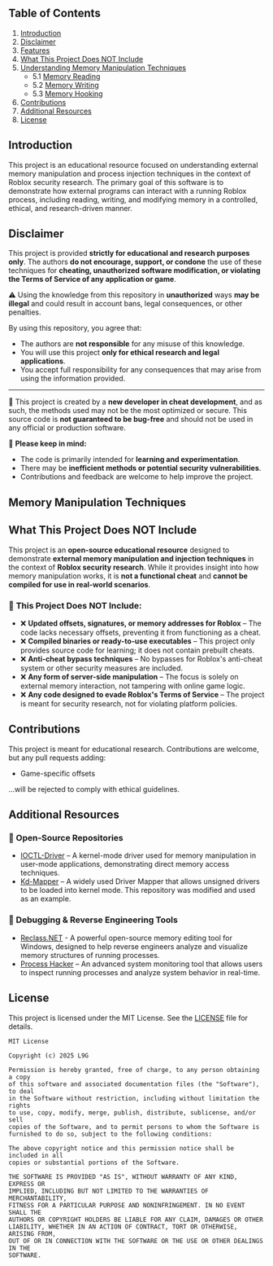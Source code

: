 ## Table of Contents
1. [Introduction](#introduction)
2. [Disclaimer](#disclaimer)
3. [Features](#features)
4. [What This Project Does NOT Include](#what-this-project-does-not-include)
5. [Understanding Memory Manipulation Techniques](#memory-manipulation-techniques)
   - 5.1 [Memory Reading](#memory-reading)
   - 5.2 [Memory Writing](#memory-writing)
   - 5.3 [Memory Hooking](#memory-hooking)
6. [Contributions](#contributions)
7. [Additional Resources](#additional-resources)
8. [License](#license)

## Introduction
This project is an educational resource focused on understanding external memory manipulation and process injection techniques in the context of Roblox security research. The primary goal of this software is to demonstrate how external programs can interact with a running Roblox process, including reading, writing, and modifying memory in a controlled, ethical, and research-driven manner.

## Disclaimer

This project is provided **strictly for educational and research purposes only**. The authors **do not encourage, support, or condone** the use of these techniques for **cheating, unauthorized software modification, or violating the Terms of Service of any application or game**.

⚠️ Using the knowledge from this repository in **unauthorized** ways **may be illegal** and could result in account bans, legal consequences, or other penalties. 

By using this repository, you agree that:
- The authors are **not responsible** for any misuse of this knowledge.
- You will use this project **only for ethical research and legal applications**.
- You accept full responsibility for any consequences that may arise from using the information provided.
---
🧪 This project is created by a **new developer in cheat development**, and as such, the methods used may not be the most optimized or secure. This source code is **not guaranteed to be bug-free** and should not be used in any official or production software.

🔹 **Please keep in mind:**
- The code is primarily intended for **learning and experimentation**.
- There may be **inefficient methods or potential security vulnerabilities**.
- Contributions and feedback are welcome to help improve the project.

## Memory Manipulation Techniques

## What This Project Does NOT Include
This project is an **open-source educational resource** designed to demonstrate **external memory manipulation and injection techniques** in the context of **Roblox security research**. While it provides insight into how memory manipulation works, it is **not a functional cheat** and **cannot be compiled for use in real-world scenarios**.

### 🚫 **This Project Does NOT Include:**

- ❌ **Updated offsets, signatures, or memory addresses for Roblox** – The code lacks necessary offsets, preventing it from functioning as a cheat.
- ❌ **Compiled binaries or ready-to-use executables** – This project only provides source code for learning; it does not contain prebuilt cheats.
- ❌ **Anti-cheat bypass techniques** – No bypasses for Roblox's anti-cheat system or other security measures are included.
- ❌ **Any form of server-side manipulation** – The focus is solely on external memory interaction, not tampering with online game logic.
- ❌ **Any code designed to evade Roblox's Terms of Service** – The project is meant for security research, not for violating platform policies.


## Contributions

This project is meant for educational research. Contributions are welcome, but any pull requests adding:
- Game-specific offsets

...will be rejected to comply with ethical guidelines.

## **Additional Resources**

### 📌 Open-Source Repositories
- [IOCTL-Driver](https://github.com/paysonism/payson-ioctl-cheat-driver) – A kernel-mode driver used for memory manipulation in user-mode applications, demonstrating direct memory access techniques.
- [Kd-Mapper](https://github.com/TheCruZ/kdmapper) – A widely used Driver Mapper that allows unsigned drivers to be loaded into kernel mode. This repository was modified and used as an example.

### 📌 Debugging & Reverse Engineering Tools
- [Reclass.NET](https://github.com/ReClassNET/ReClass.NET) - A powerful open-source memory editing tool for Windows, designed to help reverse engineers analyze and visualize memory structures of running processes.
- [Process Hacker](https://processhacker.sourceforge.io/) – An advanced system monitoring tool that allows users to inspect running processes and analyze system behavior in real-time.


## License

This project is licensed under the MIT License. See the [LICENSE](https://github.com/realL9G/Open-External/blob/main/LICENSE) file for details.

```
MIT License

Copyright (c) 2025 L9G

Permission is hereby granted, free of charge, to any person obtaining a copy
of this software and associated documentation files (the "Software"), to deal
in the Software without restriction, including without limitation the rights
to use, copy, modify, merge, publish, distribute, sublicense, and/or sell
copies of the Software, and to permit persons to whom the Software is
furnished to do so, subject to the following conditions:

The above copyright notice and this permission notice shall be included in all
copies or substantial portions of the Software.

THE SOFTWARE IS PROVIDED "AS IS", WITHOUT WARRANTY OF ANY KIND, EXPRESS OR
IMPLIED, INCLUDING BUT NOT LIMITED TO THE WARRANTIES OF MERCHANTABILITY,
FITNESS FOR A PARTICULAR PURPOSE AND NONINFRINGEMENT. IN NO EVENT SHALL THE
AUTHORS OR COPYRIGHT HOLDERS BE LIABLE FOR ANY CLAIM, DAMAGES OR OTHER
LIABILITY, WHETHER IN AN ACTION OF CONTRACT, TORT OR OTHERWISE, ARISING FROM,
OUT OF OR IN CONNECTION WITH THE SOFTWARE OR THE USE OR OTHER DEALINGS IN THE
SOFTWARE.
```
